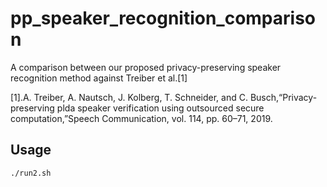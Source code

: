 # pp_speaker_recognition_comparison
A comparison between our proposed privacy-preserving speaker recognition method against Treiber et al.[1]

[1].A. Treiber, A. Nautsch, J. Kolberg, T. Schneider, and C. Busch,“Privacy-preserving plda speaker verification using outsourced secure computation,”Speech Communication, vol. 114, pp. 60–71, 2019.

## Usage
```bash
./run2.sh
```
